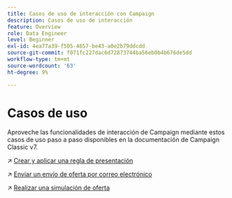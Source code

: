 ```yaml
---
title: Casos de uso de interacción con Campaign
description: Casos de uso de interacción
feature: Overview
role: Data Engineer
level: Beginner
exl-id: 4ea77a39-f505-4657-be43-a0e2b79ddcdd
source-git-commit: f071fc227dac6d72873744ba56eb0b4b676de5dd
workflow-type: tm+mt
source-wordcount: '63'
ht-degree: 9%

---
```


# Casos de uso

Aproveche las funcionalidades de interacción de Campaign mediante estos casos de uso paso a paso disponibles en la documentación de Campaign Classic v7.

↗️ [Crear y aplicar una regla de presentación](https://experienceleague.adobe.com/docs/campaign-classic/using/managing-offers/case-study/presentation-rules.html)

↗️ [Enviar un envío de oferta por correo electrónico](https://experienceleague.adobe.com/docs/campaign-classic/using/managing-offers/case-study/offers-on-an-outbound-channel.html)

↗️ [Realizar una simulación de oferta](https://experienceleague.adobe.com/docs/campaign-classic/using/managing-offers/case-study/offers-on-an-outbound-channel.html)
